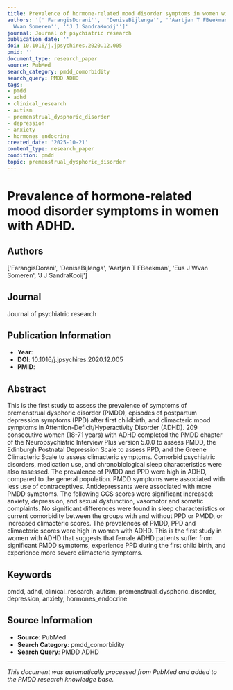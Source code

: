 ```yaml
---
title: Prevalence of hormone-related mood disorder symptoms in women with ADHD.
authors: '[''FarangisDorani'', ''DeniseBijlenga'', ''Aartjan T FBeekman'', ''Eus J
  Wvan Someren'', ''J J SandraKooij'']'
journal: Journal of psychiatric research
publication_date: ''
doi: 10.1016/j.jpsychires.2020.12.005
pmid: ''
document_type: research_paper
source: PubMed
search_category: pmdd_comorbidity
search_query: PMDD ADHD
tags:
- pmdd
- adhd
- clinical_research
- autism
- premenstrual_dysphoric_disorder
- depression
- anxiety
- hormones_endocrine
created_date: '2025-10-21'
content_type: research_paper
condition: pmdd
topic: premenstrual_dysphoric_disorder
---
```


# Prevalence of hormone-related mood disorder symptoms in women with ADHD.

## Authors
['FarangisDorani', 'DeniseBijlenga', 'Aartjan T FBeekman', 'Eus J Wvan Someren', 'J J SandraKooij']

## Journal
Journal of psychiatric research

## Publication Information
- **Year**: 
- **DOI**: 10.1016/j.jpsychires.2020.12.005
- **PMID**: 

## Abstract
This is the first study to assess the prevalence of symptoms of premenstrual dysphoric disorder (PMDD), episodes of postpartum depression symptoms (PPD) after first childbirth, and climacteric mood symptoms in Attention-Deficit/Hyperactivity Disorder (ADHD). 209 consecutive women (18-71 years) with ADHD completed the PMDD chapter of the Neuropsychiatric Interview Plus version 5.0.0 to assess PMDD, the Edinburgh Postnatal Depression Scale to assess PPD, and the Greene Climacteric Scale to assess climacteric symptoms. Comorbid psychiatric disorders, medication use, and chronobiological sleep characteristics were also assessed. The prevalence of PMDD and PPD were high in ADHD, compared to the general population. PMDD symptoms were associated with less use of contraceptives. Antidepressants were associated with more PMDD symptoms. The following GCS scores were significant increased: anxiety, depression, and sexual dysfunction, vasomotor and somatic complaints. No significant differences were found in sleep characteristics or current comorbidity between the groups with and without PPD or PMDD, or increased climacteric scores. The prevalences of PMDD, PPD and climacteric scores were high in women with ADHD. This is the first study in women with ADHD that suggests that female ADHD patients suffer from significant PMDD symptoms, experience PPD during the first child birth, and experience more severe climacteric symptoms.

## Keywords
pmdd, adhd, clinical_research, autism, premenstrual_dysphoric_disorder, depression, anxiety, hormones_endocrine

## Source Information
- **Source**: PubMed
- **Search Category**: pmdd_comorbidity
- **Search Query**: PMDD ADHD

---
*This document was automatically processed from PubMed and added to the PMDD research knowledge base.*
